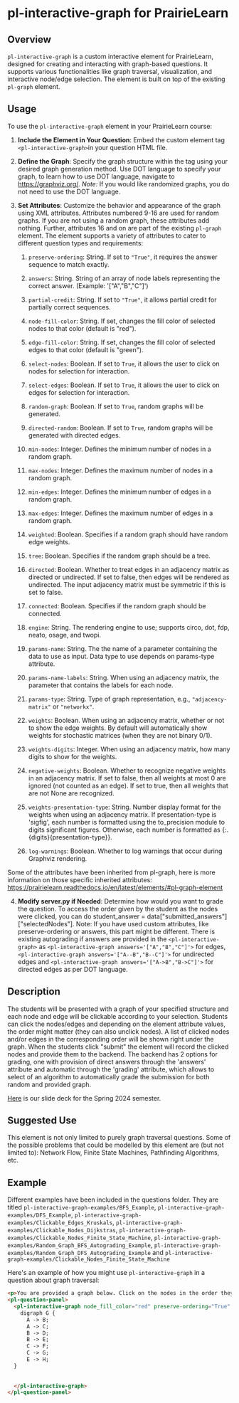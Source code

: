 
# pl-interactive-graph for PrairieLearn

## Overview
`pl-interactive-graph` is a custom interactive element for PrairieLearn, designed for creating and interacting with graph-based questions. It supports various functionalities like graph traversal, visualization, and interactive node/edge selection. The element is built on top of the existing `pl-graph` element.

## Usage
To use the `pl-interactive-graph` element in your PrairieLearn course:

1. **Include the Element in Your Question**: Embed the custom element tag `<pl-interactive-graph>`in your question HTML file.
2. **Define the Graph**: Specify the graph structure within the tag using your desired graph generation method. Use DOT language to specify your graph, to learn how to use DOT language, navigate to https://graphviz.org/. *Note:* If you would like randomized graphs, you do not need to use the DOT language.
3.  **Set Attributes**: Customize the behavior and appearance of the graph using XML attributes. Attributes numbered 9-16 are used for random graphs. If you are not using a random graph, these attributes add nothing. Further, attributes 16 and on are part of the existing `pl-graph` element. The element supports a variety of attributes to cater to different question types and requirements:

	1. `preserve-ordering`: String. If set to `"True"`, it requires the answer sequence to match exactly.

	2. `answers`: String. String of an array of node labels representing the correct answer. (Example: '["A","B","C"]')

	3. `partial-credit`: String. If set to `"True"`, it allows partial credit for partially correct sequences.

	4. `node-fill-color`: String. If set, changes the fill color of selected nodes to that color (default is "red").

	5. `edge-fill-color`: String. If set, changes the fill color of selected edges to that color (default is "green").
	
 	6. `select-nodes`: Boolean. If set to `True`, it allows the user to click on nodes for selection for interaction.

	7. `select-edges`: Boolean. If set to `True`, it allows the user to click on edges for selection for interaction. 

	8. `random-graph`: Boolean. If set to `True`, random graphs will be generated.

	9. `directed-random`: Boolean. If set to `True`, random graphs will be generated with directed edges.

	10. `min-nodes`: Integer. Defines the minimum number of nodes in a random graph.

	11. `max-nodes`: Integer. Defines the maximum number of nodes in a random graph.

	12. `min-edges`: Integer. Defines the minimum number of edges in a random graph.

	13. `max-edges`: Integer. Defines the maximum number of edges in a random graph.

	14. `weighted`: Boolean. Specifies if a random graph should have random edge weights.

	15. `tree`: Boolean. Specifies if the random graph should be a tree.

	16.  `directed`: Boolean. Whether to treat edges in an adjacency matrix as directed or undirected. If set to false, then edges will be rendered as undirected. The input adjacency matrix must be symmetric if this is set to false.

	17. `connected`: Boolean. Specifies if the random graph should be connected.
     
 	18.  `engine`: String. The rendering engine to use; supports circo, dot, fdp, neato, osage, and twopi.

	19.  `params-name`: String. The the name of a parameter containing the data to use as input. Data type to use depends on params-type attribute.

	20.  `params-name-labels`: String. When using an adjacency matrix, the parameter that contains the labels for each node.

   	21.  `params-type`: String. Type of graph representation, e.g., `"adjacency-matrix"` or `"networkx"`.

	22.  `weights`: Boolean. When using an adjacency matrix, whether or not to show the edge weights. By default will automatically show weights for stochastic matrices (when they are not binary 0/1).

	23.  `weights-digits`: Integer. When using an adjacency matrix, how many digits to show for the weights.
  
	24.  `negative-weights`: Boolean. Whether to recognize negative weights in an adjacency matrix. If set to false, then all weights at most 0 are ignored (not counted as an edge). If set to true, then all weights that are not None are recognized.

	25.  `weights-presentation-type`: String. Number display format for the weights when using an adjacency matrix. If presentation-type is 'sigfig', each number is formatted using the to_precision module to digits significant figures. Otherwise, each number is formatted as {:.{digits}{presentation-type}}.

	26.  `log-warnings`: Boolean. Whether to log warnings that occur during Graphviz rendering.

Some of the attributes have been inherited from pl-graph, here is more information on those specific inherited attributes: https://prairielearn.readthedocs.io/en/latest/elements/#pl-graph-element

4. **Modify server.py if Needed**: Determine how would you want to grade the question. To access the order given by the student as the nodes were clicked, you can do student_answer = data["submitted_answers"]["selectedNodes"]. Note: If you have used custom attributes, like preserve-ordering or answers, this part might be different. There is existing autograding if answers are provided in the `<pl-interactive-graph>` as `<pl-interactive-graph answers='["A","B","C"]'>` for edges, `<pl-interactive-graph answers='["A--B","B--C"]'>` for undirected edges and `<pl-interactive-graph answers='["A->B","B->C"]'>` for directed edges as per DOT language. 


## Description
The students will be presented with a graph of your specified structure and each node and edge will be clickable according to your selection. Students can click the nodes/edges and depending on the element attribute values, the order might matter (they can also unclick nodes). A list of clicked nodes and/or edges in the corresponding order will be shown right under the graph. When the students click "submit" the element will record the clicked nodes and provide them to the backend. The backend has 2 options for grading, one with provision of direct answers through the 'answers' attribute and automatic through the 'grading' attribute, which allows to select of an algorithm to automatically grade the submission for both random and provided graph. 

[Here](https://docs.google.com/presentation/d/1Dr3IpX5KgqjYPDt15EAJK48x462bg-Tt8RRgpj-p_MM/edit?usp=sharing) is our slide deck for the Spring 2024 semester.

## Suggested Use
This element is not only limited to purely graph traversal questions. Some of the possible problems that could be modelled by this element are (but not limited to): Network Flow, Finite State Machines, Pathfinding Algorithms, etc. 

## Example
Different examples have been included in the questions folder. They are titled `pl-interactive-graph-examples/BFS_Example`, `pl-interactive-graph-examples/DFS_Example`, `pl-interactive-graph-examples/Clickable_Edges_Kruskals`, `pl-interactive-graph-examples/Clickable_Nodes_Dijkstras`, `pl-interactive-graph-examples/Clickable_Nodes_Finite_State_Machine`,  `pl-interactive-graph-examples/Random_Graph_BFS_Autograding_Example`, `pl-interactive-graph-examples/Random_Graph_DFS_Autograding_Example` and `pl-interactive-graph-examples/Clickable_Nodes_Finite_State_Machine`

Here's an example of how you might use `pl-interactive-graph` in a question about graph traversal:

```html
<p>You are provided a graph below. Click on the nodes in the order they will be selected if we run Breadth-First Search (BFS) algorithm on this graph. You can see the order of your clicked list in a list under the graph and you are allowed to unclick and deselect nodes at any point. Press "Save & Grade" to submit your answer.</p>
<pl-question-panel>  
  <pl-interactive-graph node_fill_color="red" preserve-ordering="True" answers='["A", "B", "C", "D"]' partial-credit="True" select_nodes="True" select_edges="False">
    digraph G {
      A -> B;
      A -> C;
      B -> D;
      B -> E;
      C -> F;
      C -> G;
      E -> H;
  }
  
  
  </pl-interactive-graph>
</pl-question-panel>

